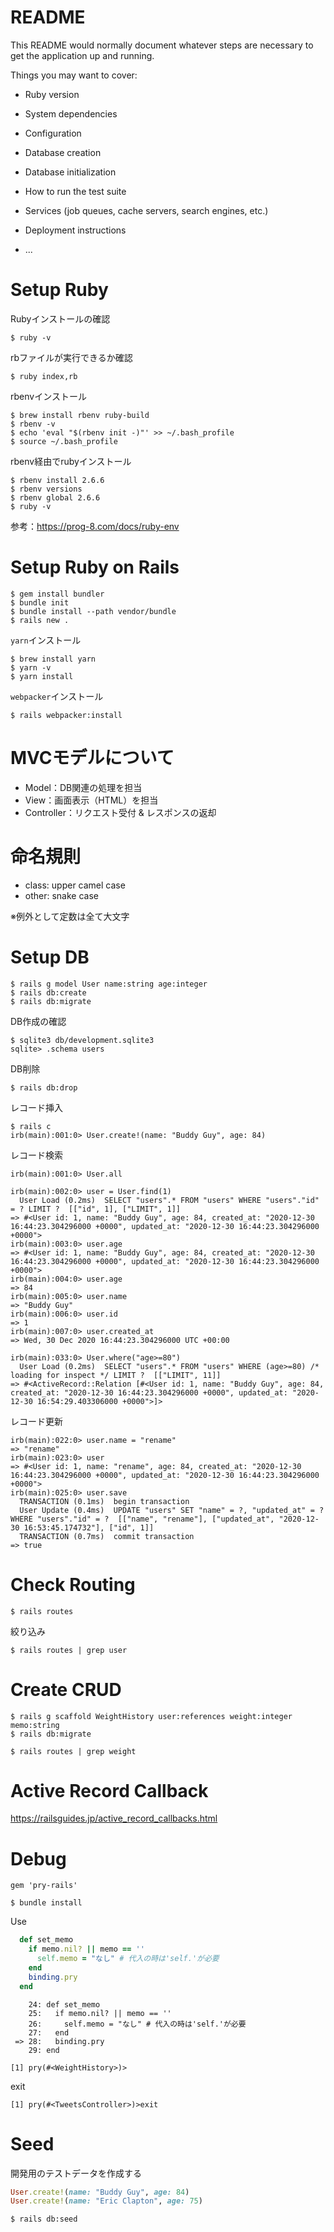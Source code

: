 # README

This README would normally document whatever steps are necessary to get the
application up and running.

Things you may want to cover:

* Ruby version

* System dependencies

* Configuration

* Database creation

* Database initialization

* How to run the test suite

* Services (job queues, cache servers, search engines, etc.)

* Deployment instructions

* ...

# Setup Ruby
Rubyインストールの確認
```
$ ruby -v
```

rbファイルが実行できるか確認
```
$ ruby index,rb
```

rbenvインストール
```
$ brew install rbenv ruby-build
$ rbenv -v
$ echo 'eval "$(rbenv init -)"' >> ~/.bash_profile
$ source ~/.bash_profile
```

rbenv経由でrubyインストール
```
$ rbenv install 2.6.6
$ rbenv versions
$ rbenv global 2.6.6
$ ruby -v
```

参考：https://prog-8.com/docs/ruby-env

# Setup Ruby on Rails
```
$ gem install bundler
$ bundle init
$ bundle install --path vendor/bundle
$ rails new .
```

`yarn`インストール
```
$ brew install yarn
$ yarn -v
$ yarn install
```

`webpacker`インストール
```
$ rails webpacker:install
```

# MVCモデルについて
- Model：DB関連の処理を担当
- View：画面表示（HTML）を担当
- Controller：リクエスト受付 & レスポンスの返却

# 命名規則
- class: upper camel case
- other: snake case

※例外として定数は全て大文字

# Setup DB
```
$ rails g model User name:string age:integer
$ rails db:create
$ rails db:migrate
```

DB作成の確認
```
$ sqlite3 db/development.sqlite3
sqlite> .schema users
```

DB削除
```
$ rails db:drop
```

レコード挿入
```
$ rails c
irb(main):001:0> User.create!(name: "Buddy Guy", age: 84)
```

レコード検索
```
irb(main):001:0> User.all

irb(main):002:0> user = User.find(1)
  User Load (0.2ms)  SELECT "users".* FROM "users" WHERE "users"."id" = ? LIMIT ?  [["id", 1], ["LIMIT", 1]]
=> #<User id: 1, name: "Buddy Guy", age: 84, created_at: "2020-12-30 16:44:23.304296000 +0000", updated_at: "2020-12-30 16:44:23.304296000 +0000">
irb(main):003:0> user.age
=> #<User id: 1, name: "Buddy Guy", age: 84, created_at: "2020-12-30 16:44:23.304296000 +0000", updated_at: "2020-12-30 16:44:23.304296000 +0000">
irb(main):004:0> user.age
=> 84
irb(main):005:0> user.name
=> "Buddy Guy"
irb(main):006:0> user.id
=> 1
irb(main):007:0> user.created_at
=> Wed, 30 Dec 2020 16:44:23.304296000 UTC +00:00

irb(main):033:0> User.where("age>=80")
  User Load (0.2ms)  SELECT "users".* FROM "users" WHERE (age>=80) /* loading for inspect */ LIMIT ?  [["LIMIT", 11]]
=> #<ActiveRecord::Relation [#<User id: 1, name: "Buddy Guy", age: 84, created_at: "2020-12-30 16:44:23.304296000 +0000", updated_at: "2020-12-30 16:54:29.403306000 +0000">]>
```

レコード更新
```
irb(main):022:0> user.name = "rename"
=> "rename"
irb(main):023:0> user
=> #<User id: 1, name: "rename", age: 84, created_at: "2020-12-30 16:44:23.304296000 +0000", updated_at: "2020-12-30 16:44:23.304296000 +0000">
irb(main):025:0> user.save
  TRANSACTION (0.1ms)  begin transaction
  User Update (0.4ms)  UPDATE "users" SET "name" = ?, "updated_at" = ? WHERE "users"."id" = ?  [["name", "rename"], ["updated_at", "2020-12-30 16:53:45.174732"], ["id", 1]]
  TRANSACTION (0.7ms)  commit transaction
=> true
```

# Check Routing
```
$ rails routes
```
絞り込み
```
$ rails routes | grep user
```

# Create CRUD
```
$ rails g scaffold WeightHistory user:references weight:integer memo:string
$ rails db:migrate
```

```
$ rails routes | grep weight
```

# Active Record Callback
https://railsguides.jp/active_record_callbacks.html

# Debug
```Gemfile
gem 'pry-rails'
```

```
$ bundle install
```

Use
```weight_history.rb
  def set_memo
    if memo.nil? || memo == ''
      self.memo = "なし" # 代入の時は'self.'が必要
    end
    binding.pry
  end
```

```
    24: def set_memo
    25:   if memo.nil? || memo == ''
    26:     self.memo = "なし" # 代入の時は'self.'が必要
    27:   end
 => 28:   binding.pry
    29: end

[1] pry(#<WeightHistory>)> 
```
exit
```
[1] pry(#<TweetsController>)>exit
```

# Seed
開発用のテストデータを作成する
```db/seeds.rb
User.create!(name: "Buddy Guy", age: 84)
User.create!(name: "Eric Clapton", age: 75)
```
```
$ rails db:seed
```

